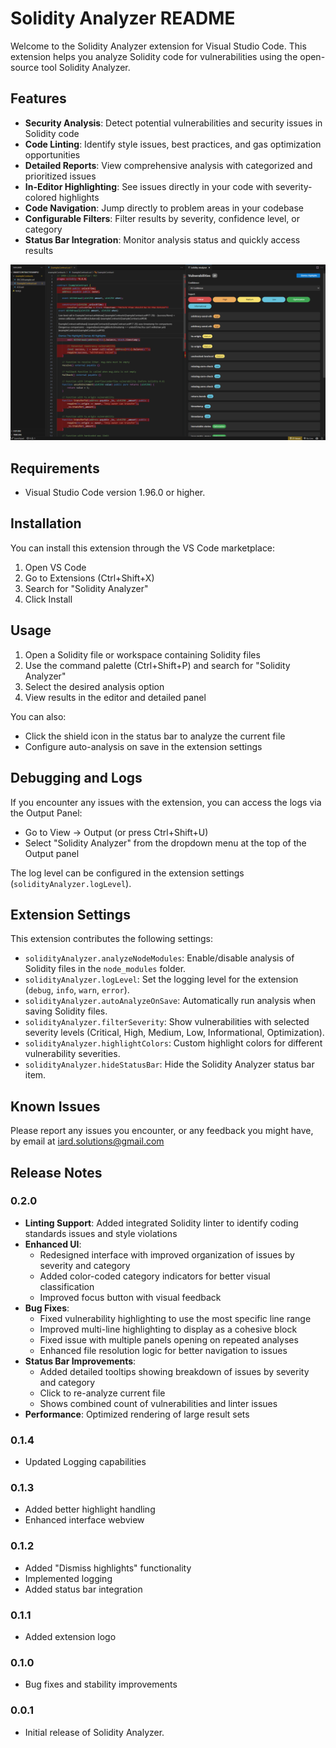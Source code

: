 # Solidity Analyzer README

Welcome to the Solidity Analyzer extension for Visual Studio Code. This extension helps you analyze Solidity code for vulnerabilities using the open-source tool Solidity Analyzer.

## Features

- **Security Analysis**: Detect potential vulnerabilities and security issues in Solidity code
- **Code Linting**: Identify style issues, best practices, and gas optimization opportunities
- **Detailed Reports**: View comprehensive analysis with categorized and prioritized issues
- **In-Editor Highlighting**: See issues directly in your code with severity-colored highlights
- **Code Navigation**: Jump directly to problem areas in your codebase
- **Configurable Filters**: Filter results by severity, confidence level, or category
- **Status Bar Integration**: Monitor analysis status and quickly access results

![Solidity Analyzer Example](images/solidity-analyzer-example.png)

## Requirements

- Visual Studio Code version 1.96.0 or higher.

## Installation

You can install this extension through the VS Code marketplace:
1. Open VS Code
2. Go to Extensions (Ctrl+Shift+X)
3. Search for "Solidity Analyzer"
4. Click Install

## Usage

1. Open a Solidity file or workspace containing Solidity files
2. Use the command palette (Ctrl+Shift+P) and search for "Solidity Analyzer"
3. Select the desired analysis option
4. View results in the editor and detailed panel

You can also:
- Click the shield icon in the status bar to analyze the current file
- Configure auto-analysis on save in the extension settings

## Debugging and Logs

If you encounter any issues with the extension, you can access the logs via the Output Panel:

- Go to View → Output (or press Ctrl+Shift+U)
- Select "Solidity Analyzer" from the dropdown menu at the top of the Output panel

The log level can be configured in the extension settings (`solidityAnalyzer.logLevel`).

## Extension Settings

This extension contributes the following settings:

- `solidityAnalyzer.analyzeNodeModules`: Enable/disable analysis of Solidity files in the `node_modules` folder.
- `solidityAnalyzer.logLevel`: Set the logging level for the extension (`debug`, `info`, `warn`, `error`).
- `solidityAnalyzer.autoAnalyzeOnSave`: Automatically run analysis when saving Solidity files.
- `solidityAnalyzer.filterSeverity`: Show vulnerabilities with selected severity levels (Critical, High, Medium, Low, Informational, Optimization).
- `solidityAnalyzer.highlightColors`: Custom highlight colors for different vulnerability severities.
- `solidityAnalyzer.hideStatusBar`: Hide the Solidity Analyzer status bar item.

## Known Issues

Please report any issues you encounter, or any feedback you might have, by email at iard.solutions@gmail.com

## Release Notes

### 0.2.0

- **Linting Support**: Added integrated Solidity linter to identify coding standards issues and style violations
- **Enhanced UI**:
  - Redesigned interface with improved organization of issues by severity and category
  - Added color-coded category indicators for better visual classification
  - Improved focus button with visual feedback
- **Bug Fixes**:
  - Fixed vulnerability highlighting to use the most specific line range
  - Improved multi-line highlighting to display as a cohesive block
  - Fixed issue with multiple panels opening on repeated analyses
  - Enhanced file resolution logic for better navigation to issues
- **Status Bar Improvements**:
  - Added detailed tooltips showing breakdown of issues by severity and category
  - Click to re-analyze current file
  - Shows combined count of vulnerabilities and linter issues
- **Performance**: Optimized rendering of large result sets

### 0.1.4

- Updated Logging capabilities

### 0.1.3

- Added better highlight handling
- Enhanced interface webview

### 0.1.2

- Added "Dismiss highlights" functionality
- Implemented logging
- Added status bar integration

### 0.1.1

- Added extension logo

### 0.1.0

- Bug fixes and stability improvements

### 0.0.1

- Initial release of Solidity Analyzer.

